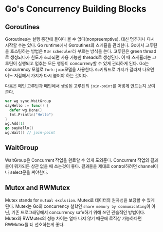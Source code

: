 # Go's Concurrency Building Blocks

## Goroutines

Goroutines는 실행 중간에 들여다 볼 수 없다(nonpreemptive). 대신 멈추거나 다시 시작할 수는 있다. Go runtime에서 Goroutines의 스케쥴을 관리한다.
Go에서 고루틴을 호스팅하는 방법은 `M:N scheduler`라 부르는 방식을 쓴다.
고루틴은 green thread로 생성되다가 한도가 초과되면 사용 가능한 threads로 생성된다. 
이 때 스케쥴러는 고루틴이 실행되고 멈추는 모든 행동이 concurreny할 수 있게 관리하게 된다.
Go는 concurrency 모델로 `fork-join`모델을 사용한다. `Go`키워드로 가지가 갈라져 나오면 어느 지점에서 가지가 다시 붙어야 하는 것이다.

다음은 메인 고루틴과 메인에서 생성된 고루틴의 `join-point`를 어떻게 만드는지 보여준다.
```go
var wg sync.WaitGroup
sayHello := func() {
  defer wg.Done()
  fmt.Println("Hello")
}
wg.Add(1)
go sayHello()
wg.Wait() // join-point
```

## WaitGroup

WaitGroup은 Concurrent 작업을 완료할 수 있게 도와준다. Concurrent 작업의 결과물이 뭐가되든 상관 없을 때 쓰는것이 좋다. 결과물을 제대로 control하려면 channel이나 select문을 써야한다.

## Mutex and RWMutex

Mutex stands for `mutual exclusion`. Mutex로 데이터의 원자성을 보장할 수 있게 된다.
Mutex는 Go의 concurrency 철학인 `share memory by communicating`이 아닌, 기존 프로그래밍에서 concurrency safe하기 위해 쓰던 관습적인 방법이다.
Mutex와 RWMutex의 성능 차이는 얼마 나지 않기 때문에 로직상 가능하다면 RWMutex를 더 선호하는게 좋다.
